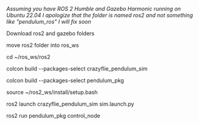 *Assuming you have ROS 2 Humble and Gazebo Harmonic running on Ubuntu 22.04*
*I apologize that the folder is named ros2 and not something like "pendulum_ros" I will fix soon*

Download ros2 and gazebo folders

move ros2 folder into ros_ws

cd ~/ros_ws/ros2

colcon build --packages-select crazyflie_pendulum_sim

colcon build --packages-select pendulum_pkg

source ~/ros2_ws/install/setup.bash

ros2 launch crazyflie_pendulum_sim sim.launch.py

ros2 run pendulum_pkg control_node

